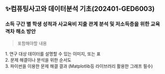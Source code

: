 ## ✨컴퓨팅사고와 데이터분석 기초(202401-GED6003)
### 소득 구간 별 학생 성적과 사교육비 지출 관계 분석 및 저소득층을 위한 교육 격차 해소 방안

> 포함해야할 내용

 1. 연구 대상 데이터를 설명할 수 있는 이미지, 또는 표  
 2. 문제 해결이나 분석을 위한 순서도  
 3. 파이썬을 이용한 문제 해결 결과 (Matplotlib등 라이브러리 활용한 그래프 필수)
